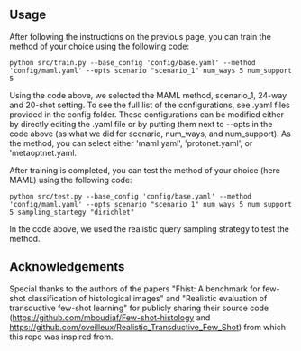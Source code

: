 ## Usage

After following the instructions on the previous page, you can train the method of your choice using the following code:

```
python src/train.py --base_config 'config/base.yaml' --method 'config/maml.yaml' --opts scenario "scenario_1" num_ways 5 num_support 5
```
Using the code above, we selected the MAML method, scenario_1, 24-way and 20-shot setting.
To see the full list of the configurations, see .yaml files provided in the config folder. These configurations can be modified either by directly editing the .yaml file or by putting them next to --opts in the code above (as what we did for scenario, num_ways, and num_support). As the method, you can select either 'maml.yaml', 'protonet.yaml', or 'metaoptnet.yaml.

After training is completed, you can test the method of your choice (here MAML) using the following code:

```
python src/test.py --base_config 'config/base.yaml' --method 'config/maml.yaml' --opts scenario "scenario_1" num_ways 5 num_support 5 sampling_startegy "dirichlet"
```
In the code above, we used the realistic query sampling strategy to test the method.

## Acknowledgements

Special thanks to the authors of the papers "Fhist: A benchmark for few-shot classification of histological images" and "Realistic evaluation of transductive few-shot learning" for publicly sharing their source code (https://github.com/mboudiaf/Few-shot-histology and https://github.com/oveilleux/Realistic_Transductive_Few_Shot) from which this repo was inspired from.


